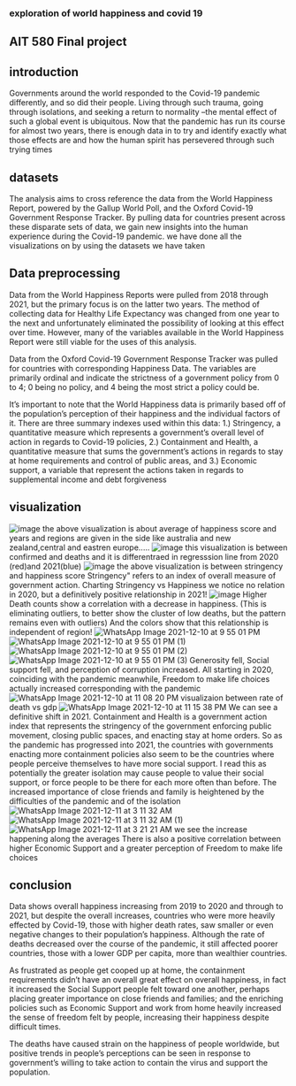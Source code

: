 ### exploration of world happiness and covid 19
## AIT 580 Final project
## introduction
Governments around the world responded to the Covid-19 pandemic differently, and so did their people. Living through such trauma, going through isolations, and seeking a return to normality –the mental effect of such a global event is ubiquitous. Now that the pandemic has run its course for almost two years, there is enough data in to try and identify exactly what those effects are and how the human spirit has persevered through such trying times
## datasets 
The analysis aims to cross reference the data from the World Happiness Report, powered by the Gallup World Poll, and the Oxford Covid-19 Government Response Tracker. By pulling data for countries present across these disparate sets of data, we gain new insights into the human experience during the Covid-19 pandemic. 
we have done all the visualizations on by using the datasets we have taken
## Data preprocessing
Data from the World Happiness Reports were pulled from 2018 through 2021, but the primary focus is on the latter two years. The method of collecting data for Healthy Life Expectancy was changed from one year to the next and unfortunately eliminated the possibility of looking at this effect over time. However, many of the variables available in the World Happiness Report were still viable for the uses of this analysis. 

Data from the Oxford Covid-19 Government Response Tracker was pulled for countries with corresponding Happiness Data. The variables are primarily ordinal and indicate the strictness of a government policy from 0 to 4; 0 being no policy, and 4 being the most strict a policy could be.

It’s important to note that the World Happiness data is primarily based off of the population’s perception of their happiness and the individual factors of it.
There are three summary indexes used within this data: 1.) Stringency, a quantitative measure which represents a government’s overall level of action in regards to Covid-19 policies, 2.) Containment and Health, a quantitative measure that sums the government’s actions in regards to stay at home requirements and control of public areas, and 3.) Economic support, a variable that represent the actions taken in regards to supplemental income and debt forgiveness
## visualization
![image](https://user-images.githubusercontent.com/95987544/145698667-bbe46cff-6508-4c1d-9090-bcfd4f20b830.png)
the above visualization is about average of happiness score and years and regions are given in the side 
like australia and new zealand,central and eastren europe.....
![image](https://user-images.githubusercontent.com/95987544/145698704-11a90fe0-0766-4060-9df0-fa0bfd510f88.png)
this visualization is between confirmed and deaths and it is differentraed in regresssion line from 2020 (red)and 2021(blue)
 ![image](https://user-images.githubusercontent.com/95987544/145698813-242e539d-929e-4e33-ade6-b4f03777a9f7.png)
the above visualization is between stringency and happiness score
Stringency" refers to an index of overall measure of government action. 
Charting Stringency vs Happiness we notice no relation in 2020, but a definitively positive relationship in 2021!
![image](https://user-images.githubusercontent.com/95987544/145698912-50dc663c-90d1-4de9-9c18-e449811a368a.png)
Higher Death counts show a correlation with a decrease in happiness. (This is eliminating outliers, to better show the cluster of low deaths, but the pattern remains even with outliers) And the colors show that this relationship is independent of region!
![WhatsApp Image 2021-12-10 at 9 55 01 PM](https://user-images.githubusercontent.com/95987544/145698994-37ba4ac2-ebe1-452f-8810-ee516d48568c.jpeg)
![WhatsApp Image 2021-12-10 at 9 55 01 PM (1)](https://user-images.githubusercontent.com/95987544/145699002-b9e98e78-8914-4984-a756-10c644f8417c.jpeg)
![WhatsApp Image 2021-12-10 at 9 55 01 PM (2)](https://user-images.githubusercontent.com/95987544/145699004-b50ffd32-51c1-41e5-9ac7-371facc1e775.jpeg)
![WhatsApp Image 2021-12-10 at 9 55 01 PM (3)](https://user-images.githubusercontent.com/95987544/145699009-b0d1ec83-e0cc-4b4b-8430-a500261c2cf0.jpeg)
Generosity fell, Social support fell, and perception of corruption increased. All starting in 2020, coinciding with the pandemic
meanwhile, Freedom to make life choices actually increased corresponding with the pandemic
![WhatsApp Image 2021-12-10 at 11 08 20 PM](https://user-images.githubusercontent.com/95987544/145699097-ca73863c-456f-4a04-b6f5-b29d4ccff4a1.jpeg)
visualizaion between rate of death vs gdp
![WhatsApp Image 2021-12-10 at 11 15 38 PM](https://user-images.githubusercontent.com/95987544/145699151-992e6566-f0d9-4659-9501-b2c73a51e22e.jpeg)
We can see a definitive shift in 2021. Containment and Health is a government action index that represents the stringency of the government enforcing public movement, closing public spaces, and enacting stay at home orders. So as the pandemic has progressed into 2021, the countries with governments enacting more containment policies also seem to be the countries where people perceive themselves to have more social support. I read this as potentially the greater isolation may cause people to value their social support, or force people to be there for each more often than before. The increased importance of close friends and family is heightened by the difficulties of the pandemic and of the isolation
![WhatsApp Image 2021-12-11 at 3 11 32 AM](https://user-images.githubusercontent.com/95987544/145699173-ea882cec-8ef3-45ed-b5bb-b92bc2d03c7d.jpeg)
![WhatsApp Image 2021-12-11 at 3 11 32 AM (1)](https://user-images.githubusercontent.com/95987544/145699184-23a1b14f-7f4a-4db1-9b50-cb8895c1977c.jpeg)
![WhatsApp Image 2021-12-11 at 3 21 21 AM](https://user-images.githubusercontent.com/95987544/145699189-f6c59445-c714-4caa-aa2c-32f7942e100e.jpeg)
we see the increase happening along the averages
There is also a positive correlation between higher Economic Support and a greater perception of Freedom to make life choices
## conclusion
Data shows overall happiness increasing from 2019 to 2020 and through to 2021, but despite the overall increases, countries who were more heavily effected by Covid-19, those with higher death rates, saw smaller or even negative changes to their population’s happiness.  Although the rate of deaths decreased over the course of the pandemic, it still affected poorer countries, those with a lower GDP per capita, more than wealthier countries. 

As frustrated as people get cooped up at home, the containment requirements didn’t have an overall great effect on overall happiness, in fact it increased the Social Support people felt toward one another, perhaps placing greater importance on close friends and families; and the enriching policies such as Economic Support and work from home heavily increased the sense of freedom felt by people, increasing their happiness despite difficult times. 

The deaths have caused strain on the happiness of people worldwide, but positive trends in people’s perceptions can be seen in response to government’s willing to take action to contain the virus and support the population.
